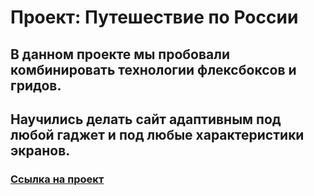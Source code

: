 # Проект: Путешествие по России
## В данном проекте мы пробовали комбинировать технологии флексбоксов и гридов.  
## Научились делать сайт адаптивным под любой гаджет и под любые характеристики экранов.
### [Ссылка на проект](https://github.com/aliceosw..github.io/russian-travel-main)
